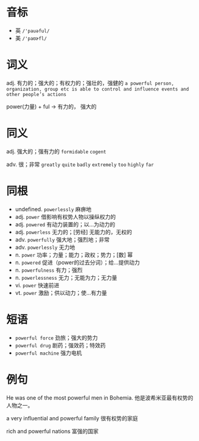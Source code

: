 # 音标

- 英 `/'pauəful/`
- 美 `/'paʊɚfl/`

# 词义

adj. 有力的；强大的；有权力的；强壮的，强健的
`a powerful person, organization, group etc is able to control and influence events and other people’s actions`



power(力量) + ful → 有力的， 强大的

# 同义

adj. 强大的；强有力的
`formidable` `cogent`

adv. 很；非常
`greatly` `quite` `badly` `extremely` `too` `highly` `far`

# 同根

- undefined. `powerlessly` 麻痹地
- adj. `power` 借影响有权势人物以操纵权力的
- adj. `powered` 有动力装置的；以…为动力的
- adj. `powerless` 无力的；[劳经] 无能力的，无权的
- adv. `powerfully` 强大地；强烈地；非常
- adv. `powerlessly` 无力地
- n. `power` 功率；力量；能力；政权；势力；[数] 幂
- n. `powered` 促进（power的过去分词）；给…提供动力
- n. `powerfulness` 有力；强烈
- n. `powerlessness` 无力；无能为力；无力量
- vi. `power` 快速前进
- vt. `power` 激励；供以动力；使…有力量

# 短语

- `powerful force` 劲旅；强大的势力
- `powerful drug` 剧药；强效药；特效药
- `powerful machine` 强力电机

# 例句

He was one of the most powerful men in Bohemia.
他是波希米亚最有权势的人物之一。

a very influential and powerful family
很有权势的家庭

rich and powerful nations
富强的国家


